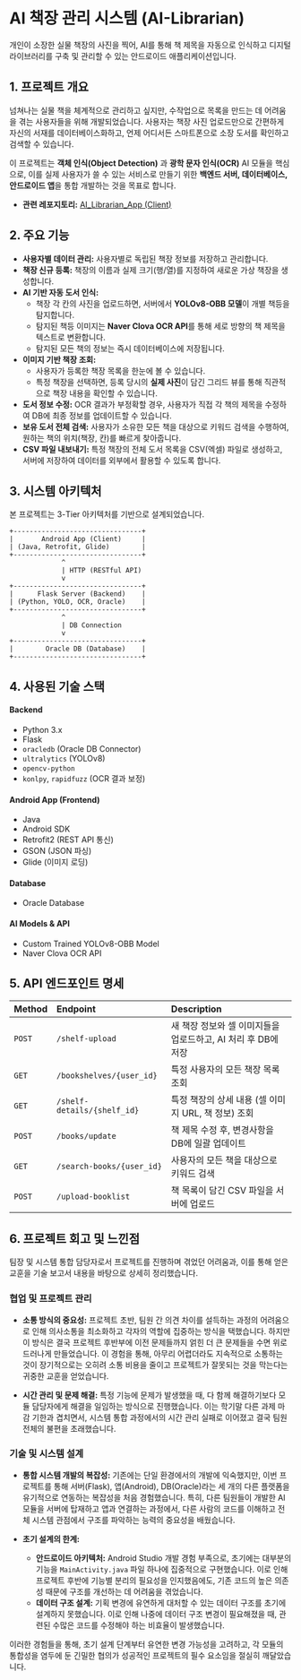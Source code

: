 # AI 책장 관리 시스템 (AI-Librarian)

개인이 소장한 실물 책장의 사진을 찍어, AI를 통해 책 제목을 자동으로 인식하고 디지털 라이브러리를 구축 및 관리할 수 있는 안드로이드 애플리케이션입니다.

## 1. 프로젝트 개요

넘쳐나는 실물 책을 체계적으로 관리하고 싶지만, 수작업으로 목록을 만드는 데 어려움을 겪는 사용자들을 위해 개발되었습니다. 사용자는 책장 사진 업로드만으로 간편하게 자신의 서재를 데이터베이스화하고, 언제 어디서든 스마트폰으로 소장 도서를 확인하고 검색할 수 있습니다.

이 프로젝트는 **객체 인식(Object Detection)** 과 **광학 문자 인식(OCR)** AI 모듈을 핵심으로, 이를 실제 사용자가 쓸 수 있는 서비스로 만들기 위한 **백엔드 서버, 데이터베이스, 안드로이드 앱**을 통합 개발하는 것을 목표로 합니다.
- **관련 레포지토리:** [AI_Librarian_App (Client)](https://github.com/JungYoonWu/_AILibrarianApp/tree/main)
## 2. 주요 기능

- **사용자별 데이터 관리:** 사용자별로 독립된 책장 정보를 저장하고 관리합니다.
- **책장 신규 등록:** 책장의 이름과 실제 크기(행/열)를 지정하여 새로운 가상 책장을 생성합니다.
- **AI 기반 자동 도서 인식:**
    - 책장 각 칸의 사진을 업로드하면, 서버에서 **YOLOv8-OBB 모델**이 개별 책등을 탐지합니다.
    - 탐지된 책등 이미지는 **Naver Clova OCR API**를 통해 세로 방향의 책 제목을 텍스트로 변환합니다.
    - 탐지된 모든 책의 정보는 즉시 데이터베이스에 저장됩니다.
- **이미지 기반 책장 조회:**
    - 사용자가 등록한 책장 목록을 한눈에 볼 수 있습니다.
    - 특정 책장을 선택하면, 등록 당시의 **실제 사진**이 담긴 그리드 뷰를 통해 직관적으로 책장 내용을 확인할 수 있습니다.
- **도서 정보 수정:** OCR 결과가 부정확할 경우, 사용자가 직접 각 책의 제목을 수정하여 DB에 최종 정보를 업데이트할 수 있습니다.
- **보유 도서 전체 검색:** 사용자가 소유한 모든 책을 대상으로 키워드 검색을 수행하여, 원하는 책의 위치(책장, 칸)를 빠르게 찾아줍니다.
- **CSV 파일 내보내기:** 특정 책장의 전체 도서 목록을 CSV(엑셀) 파일로 생성하고, 서버에 저장하여 데이터를 외부에서 활용할 수 있도록 합니다.

## 3. 시스템 아키텍처

본 프로젝트는 3-Tier 아키텍처를 기반으로 설계되었습니다.
```
+--------------------------------+
|       Android App (Client)     |
| (Java, Retrofit, Glide)        |
+--------------------------------+
             ^
             | HTTP (RESTful API)
             v
+--------------------------------+
|      Flask Server (Backend)    |
| (Python, YOLO, OCR, Oracle)    |
+--------------------------------+
             ^
             | DB Connection
             v
+--------------------------------+
|        Oracle DB (Database)    |
+--------------------------------+
```


## 4. 사용된 기술 스택

#### Backend
- Python 3.x
- Flask
- `oracledb` (Oracle DB Connector)
- `ultralytics` (YOLOv8)
- `opencv-python`
- `konlpy`, `rapidfuzz` (OCR 결과 보정)

#### Android App (Frontend)
- Java
- Android SDK
- Retrofit2 (REST API 통신)
- GSON (JSON 파싱)
- Glide (이미지 로딩)

#### Database
- Oracle Database

#### AI Models & API
- Custom Trained YOLOv8-OBB Model
- Naver Clova OCR API


## 5. API 엔드포인트 명세
| Method | Endpoint | Description |
| :--- | :--- | :--- |
| `POST` | `/shelf-upload` | 새 책장 정보와 셀 이미지들을 업로드하고, AI 처리 후 DB에 저장 |
| `GET` | `/bookshelves/{user_id}` | 특정 사용자의 모든 책장 목록 조회 |
| `GET` | `/shelf-details/{shelf_id}` | 특정 책장의 상세 내용 (셀 이미지 URL, 책 정보) 조회 |
| `POST` | `/books/update` | 책 제목 수정 후, 변경사항을 DB에 일괄 업데이트 |
| `GET` | `/search-books/{user_id}` | 사용자의 모든 책을 대상으로 키워드 검색 |
| `POST` | `/upload-booklist` | 책 목록이 담긴 CSV 파일을 서버에 업로드 |


## 6. 프로젝트 회고 및 느낀점

팀장 및 시스템 통합 담당자로서 프로젝트를 진행하며 겪었던 어려움과, 이를 통해 얻은 교훈을 기술 보고서 내용을 바탕으로 상세히 정리했습니다.

### 협업 및 프로젝트 관리

* **소통 방식의 중요성:** 프로젝트 초반, 팀원 간 의견 차이를 설득하는 과정의 어려움으로 인해 의사소통을 최소화하고 각자의 역할에 집중하는 방식을 택했습니다. 하지만 이 방식은 결국 프로젝트 후반부에 이전 문제들까지 얽힌 더 큰 문제들을 수면 위로 드러나게 만들었습니다. 이 경험을 통해, 아무리 어렵더라도 지속적으로 소통하는 것이 장기적으로는 오히려 소통 비용을 줄이고 프로젝트가 잘못되는 것을 막는다는 귀중한 교훈을 얻었습니다.

* **시간 관리 및 문제 해결:** 특정 기능에 문제가 발생했을 때, 다 함께 해결하기보다 모듈 담당자에게 해결을 일임하는 방식으로 진행했습니다. 이는 학기말 다른 과제 마감 기한과 겹치면서, 시스템 통합 과정에서의 시간 관리 실패로 이어졌고 결국 팀원 전체의 불편을 초래했습니다.

### 기술 및 시스템 설계

* **통합 시스템 개발의 복잡성:** 기존에는 단일 환경에서의 개발에 익숙했지만, 이번 프로젝트를 통해 서버(Flask), 앱(Android), DB(Oracle)라는 세 개의 다른 플랫폼을 유기적으로 연동하는 복잡성을 처음 경험했습니다. 특히, 다른 팀원들이 개발한 AI 모듈을 서버에 탑재하고 앱과 연결하는 과정에서, 다른 사람의 코드를 이해하고 전체 시스템 관점에서 구조를 파악하는 능력의 중요성을 배웠습니다.

* **초기 설계의 한계:**
    * **안드로이드 아키텍처:** Android Studio 개발 경험 부족으로, 초기에는 대부분의 기능을 `MainActivity.java` 파일 하나에 집중적으로 구현했습니다. 이로 인해 프로젝트 후반에 기능별 분리의 필요성을 인지했음에도, 기존 코드의 높은 의존성 때문에 구조를 개선하는 데 어려움을 겪었습니다.
    * **데이터 구조 설계:** 기획 변경에 유연하게 대처할 수 있는 데이터 구조를 초기에 설계하지 못했습니다. 이로 인해 나중에 데이터 구조 변경이 필요해졌을 때, 관련된 수많은 코드를 수정해야 하는 비효율이 발생했습니다.

이러한 경험들을 통해, 초기 설계 단계부터 유연한 변경 가능성을 고려하고, 각 모듈의 통합성을 염두에 둔 긴밀한 협의가 성공적인 프로젝트의 필수 요소임을 절실히 깨달았습니다.
